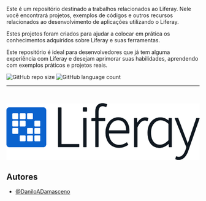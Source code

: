 <p>Este é um repositório destinado a trabalhos relacionados ao Liferay. Nele você encontrará projetos, exemplos de códigos e outros recursos relacionados ao desenvolvimento de aplicações utilizando o Liferay. </p>
<p>Estes projetos foram criados para ajudar a colocar em prática os conhecimentos adquiridos sobre Liferay e suas ferramentas.</p>
<p>Este repositório é ideal para desenvolvedores que já tem alguma experiência com Liferay e desejam aprimorar suas habilidades, aprendendo com exemplos práticos e projetos reais.</p>

![GitHub repo size](https://img.shields.io/github/repo-size/DaniloADamasceno/Projeto-Liferay?style=for-the-badge)
![GitHub language count](https://img.shields.io/github/languages/count/DaniloADamasceno/Projeto-Liferay?style=for-the-badge)
<hr>
<br>

![Img Liferay](https://github.com/DaniloADamasceno/Projeto-Liferay/blob/main/Liferay-logo.png)



## Autores

- [@DaniloADamasceno](https://github.com/DaniloADamasceno)
